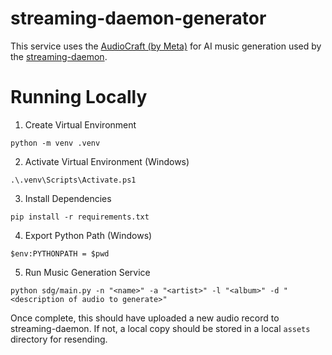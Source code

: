 # streaming-daemon-generator
This service uses the [AudioCraft (by Meta)](https://audiocraft.metademolab.com) for AI music generation used by the [streaming-daemon](https://github.com/jeremyKisner/streaming-daemon).

# Running Locally

1. Create Virtual Environment
```
python -m venv .venv
```

2. Activate Virtual Environment (Windows)
```
.\.venv\Scripts\Activate.ps1 
```

3. Install Dependencies
```
pip install -r requirements.txt
```

4. Export Python Path (Windows)
```
$env:PYTHONPATH = $pwd
```

5. Run Music Generation Service
```
python sdg/main.py -n "<name>" -a "<artist>" -l "<album>" -d "<description of audio to generate>"
```

Once complete, this should have uploaded a new audio record to streaming-daemon. If not, a local copy should be stored in a local `assets` directory for resending.
